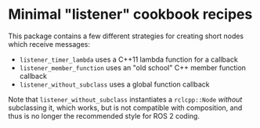 # Minimal "listener" cookbook recipes

This package contains a few different strategies for creating short nodes
which receive messages:
 * `listener_timer_lambda` uses a C++11 lambda function for a callback
 * `listener_member_function` uses an "old school" C++ member function callback
 * `listener_without_subclass` uses a global function callback
 
Note that `listener_without_subclass` instantiates a `rclcpp::Node` _without_
subclassing it, which works, but is not compatible with composition, and thus
is no longer the recommended style for ROS 2 coding.
